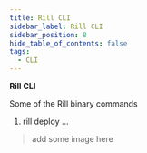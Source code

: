 ```yaml
---
title: Rill CLI
sidebar_label: Rill CLI
sidebar_position: 8
hide_table_of_contents: false
tags:
  - CLI
---
```


**Rill CLI**

Some of the Rill binary commands
1. rill deploy
...

>add some image here